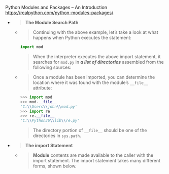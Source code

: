 
Python Modules and Packages – An Introduction https://realpython.com/python-modules-packages/
- > **The Module Search Path**
  * > Continuing with the above example, let’s take a look at what happens when Python executes the statement:
    ```py
    import mod
    ```
    > When the interpreter executes the above import statement, it searches for `mod.py` in ***a list of directories*** assembled from the following sources:
  * > Once a module has been imported, you can determine the location where it was found with the module’s `__file__` attribute:
    ```py
    >>> import mod
    >>> mod.__file__
    'C:\\Users\\john\\mod.py'
    >>> import re
    >>> re.__file__
    'C:\\Python36\\lib\\re.py'
    ```
    > The directory portion of `__file__` should be one of the directories in `sys.path`.
- > **The import Statement**
  * > **Module** contents are made available to the caller with the import statement. The import statement takes many different forms, shown below.
